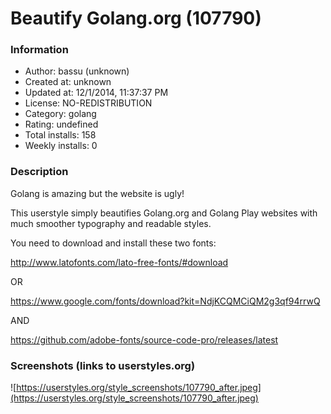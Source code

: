 # Beautify Golang.org (107790)

### Information
- Author: bassu (unknown)
- Created at: unknown
- Updated at: 12/1/2014, 11:37:37 PM
- License: NO-REDISTRIBUTION
- Category: golang
- Rating: undefined
- Total installs: 158
- Weekly installs: 0


### Description
Golang is amazing but the website is ugly! 

This userstyle simply beautifies Golang.org and Golang Play websites with much smoother typography and readable styles.

You need to download and install these two fonts:

http://www.latofonts.com/lato-free-fonts/#download

OR

https://www.google.com/fonts/download?kit=NdjKCQMCiQM2g3qf94rrwQ

AND

https://github.com/adobe-fonts/source-code-pro/releases/latest


### Screenshots (links to userstyles.org)
![https://userstyles.org/style_screenshots/107790_after.jpeg](https://userstyles.org/style_screenshots/107790_after.jpeg)


